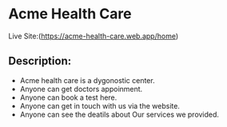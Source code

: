 # Acme Health Care

Live Site:(https://acme-health-care.web.app/home)

## Description:
- Acme health care is a dygonostic center.
- Anyone can get doctors appoinment.
- Anyone can book a test here.
- Anyone can get in touch with us via the website.
- Anyone can see the deatils about Our services we provided.